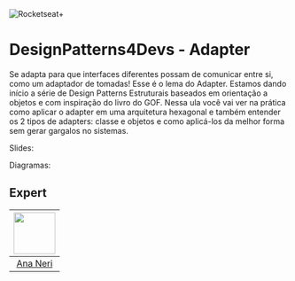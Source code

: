 <img src="https://drive.google.com/uc?id=1XPWLjUo2-j8iGw07ALcxu7oqJ3nkl2Ho" alt="Rocketseat+"/>

# DesignPatterns4Devs - Adapter

Se adapta para que interfaces diferentes possam de comunicar entre si, como um adaptador de tomadas! Esse é o lema do Adapter.
Estamos dando início a série de Design Patterns Estruturais baseados em orientação a objetos e com inspiração do livro do GOF.
Nessa ula você vai ver na prática como aplicar o adapter em uma arquitetura hexagonal e também entender os 2 tipos de adapters: classe e objetos e como aplicá-los da melhor forma sem gerar gargalos no sistemas.

Slides:

Diagramas:

## Expert
| [<img src="https://avatars.githubusercontent.com/u/42419543?v=4" width="75px;"/>](https://github.com/anabneri) |
| :-: |
|[Ana Neri](https://github.com/anabneri)|# designpatterns4devs-overview-examples
